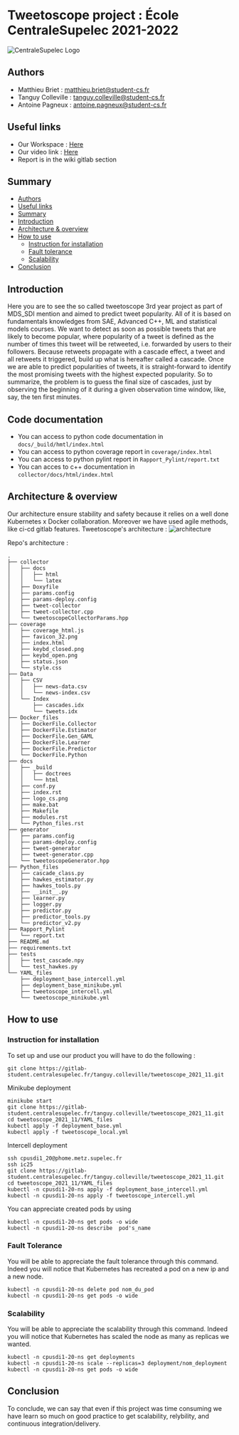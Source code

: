 # Tweetoscope project : École CentraleSupelec 2021-2022 

![CentraleSupelec Logo](https://www.centralesupelec.fr/sites/all/themes/cs_theme/medias/common/images/intro/logo_nouveau.jpg)


## Authors 
* Matthieu Briet : matthieu.briet@student-cs.fr
* Tanguy Colleville : tanguy.colleville@student-cs.fr
* Antoine Pagneux : antoine.pagneux@student-cs.fr

## Useful links 
* Our Workspace : [Here](https://tanguycolleville.notion.site/Tweetoscope_2021_11-4ee9e24f4bf14f8aa0896e83d75d0862)
* Our video link : [Here]()
* Report is in the wiki gitlab section

## Summary
  - [Authors ](#authors-)
  - [Useful links](#Useful-links)
  - [Summary](#summary)
  - [Introduction](#introduction)
  - [Architecture & overview](#architecture--overview)
  - [How to use](#how-to-use)
    - [Instruction for installation](#instruction-for-installation)
    - [Fault tolerance](#fault-tolerance)
    - [Scalability](#scalability)
  - [Conclusion](#conclusion)

## Introduction
Here you are to see the so called tweetoscope 3rd year project as part of MDS_SDI mention and aimed to predict tweet popularity. All of it is based on fundamentals knowledges from SAE, Advanced C++, ML and statistical models courses. We want to detect as soon as possible tweets that are likely to become popular, where popularity of a tweet is defined as the number of times this tweet will be retweeted, i.e. forwarded by users to their followers. Because retweets propagate with a cascade effect, a tweet and all retweets it triggered, build up what is hereafter called a cascade. Once we are able to predict popularities of tweets, it is straight-forward to identify the most promising tweets with the highest expected popularity. So to summarize, the problem is to guess the final size of cascades, just by observing the beginning of it during a given observation time window, like, say, the ten first minutes.


## Code documentation 
* You can access to python code documentation in `docs/_build/hmtl/index.html`
* You can access to python coverage report in `coverage/index.html`
* You can access to python pylint report in `Rapport_Pylint/report.txt`
* You can acces to c++ documentation in `collector/docs/html/index.html`

## Architecture & overview
Our architecture ensure stability and safety because it relies on a well done Kubernetes x Docker collaboration. Moreover we have used agile methods, like ci-cd gitlab features.
Tweetoscope's architecture : 
![architecture](https://pennerath.pages.centralesupelec.fr/tweetoscope/graphviz-images/ead74cb4077631acad74606a761525fe2a3228c1.svg)


Repo's architecture : 
```
.
├── collector
│   ├── docs
│   │   ├── html
│   │   └── latex
│   ├── Doxyfile
│   ├── params.config
│   ├── params-deploy.config
│   ├── tweet-collector
│   ├── tweet-collector.cpp
│   └── tweetoscopeCollectorParams.hpp
├── coverage
│   ├── coverage_html.js
│   ├── favicon_32.png
│   ├── index.html
│   ├── keybd_closed.png
│   ├── keybd_open.png
│   ├── status.json
│   └── style.css
├── Data
│   ├── CSV
│   │   ├── news-data.csv
│   │   └── news-index.csv
│   └── Index
│       ├── cascades.idx
│       └── tweets.idx
├── Docker_files
│   ├── DockerFile.Collector
│   ├── DockerFile.Estimator
│   ├── DockerFile.Gen_GAML
│   ├── DockerFile.Learner
│   ├── DockerFile.Predictor
│   └── DockerFile.Python
├── docs
│   ├── _build
│   │   ├── doctrees
│   │   └── html
│   ├── conf.py
│   ├── index.rst
│   ├── logo_cs.png
│   ├── make.bat
│   ├── Makefile
│   ├── modules.rst
│   └── Python_files.rst
├── generator
│   ├── params.config
│   ├── params-deploy.config
│   ├── tweet-generator
│   ├── tweet-generator.cpp
│   └── tweetoscopeGenerator.hpp
├── Python_files
│   ├── cascade_class.py
│   ├── hawkes_estimator.py
│   ├── hawkes_tools.py
│   ├── __init__.py
│   ├── learner.py
│   ├── logger.py
│   ├── predictor.py
│   ├── predictor_tools.py
│   └── predictor_v2.py
├── Rapport_Pylint
│   └── report.txt
├── README.md
├── requirements.txt
├── tests
│   ├── test_cascade.npy
│   └── test_hawkes.py
└── YAML_files
    ├── deployment_base_intercell.yml
    ├── deployment_base_minikube.yml
    ├── tweetoscope_intercell.yml
    └── tweetoscope_minikube.yml
```



## How to use 
### Instruction for installation
To set up and use our product you will have to do the following : 
```
git clone https://gitlab-student.centralesupelec.fr/tanguy.colleville/tweetoscope_2021_11.git
```

Minikube deployment


```
minikube start
git clone https://gitlab-student.centralesupelec.fr/tanguy.colleville/tweetoscope_2021_11.git
cd tweetoscope_2021_11/YAML_files
kubectl apply -f deployment_base.yml
kubectl apply -f tweetoscope_local.yml
```


Intercell deployment 

```
ssh cpusdi1_20@phome.metz.supelec.fr
ssh ic25
git clone https://gitlab-student.centralesupelec.fr/tanguy.colleville/tweetoscope_2021_11.git
cd tweetoscope_2021_11/YAML_files
kubectl -n cpusdi1-20-ns apply -f deployment_base_intercell.yml
kubectl -n cpusdi1-20-ns apply -f tweetoscope_intercell.yml
```

You can appreciate created pods by using 

```
kubectl -n cpusdi1-20-ns get pods -o wide
kubectl -n cpusdi1-20-ns describe  pod's_name
```

### Fault Tolerance 
You will be able to appreciate the fault tolerance through this command. Indeed you will notice that Kubernetes has recreated a pod on a new ip and a new node.

```
kubectl -n cpusdi1-20-ns delete pod nom_du_pod
kubectl -n cpusdi1-20-ns get pods -o wide
```

### Scalability 

You will be able to appreciate the scalability through this command. Indeed you will notice that Kubernetes has scaled the node as many as replicas we wanted.

```
kubectl -n cpusdi1-20-ns get deployments
kubectl -n cpusdi1-20-ns scale --replicas=3 deployment/nom_deployment
kubectl -n cpusdi1-20-ns get pods -o wide
```

## Conclusion
To conclude, we can say that even if this project was time consuming we have learn so much on good practice to get scalability, relybility, and continuous integration/delivery. 

